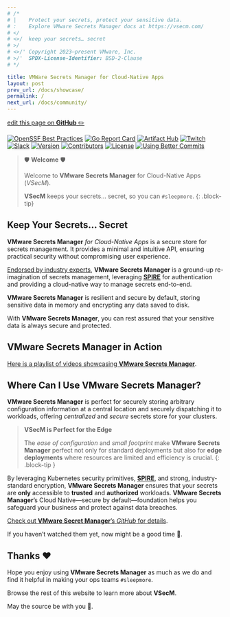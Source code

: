 ```yaml
---
# /*
# |    Protect your secrets, protect your sensitive data.
# :    Explore VMware Secrets Manager docs at https://vsecm.com/
# </
# <>/  keep your secrets… secret
# >/
# <>/' Copyright 2023–present VMware, Inc.
# >/'  SPDX-License-Identifier: BSD-2-Clause
# */

title: VMWare Secrets Manager for Cloud-Native Apps
layout: post
prev_url: /docs/showcase/
permalink: /
next_url: /docs/community/
---
```


<p class="github-button"
><a href="https://github.com/vmware-tanzu/secrets-manager/blob/main/docs/README.md"
>edit this page on <strong>GitHub</strong> ✏️</a></p>

<p class="badges"><a href="https://www.bestpractices.dev/projects/7793"><img src="https://www.bestpractices.dev/projects/7793/badge" alt="OpenSSF Best Practices"></a>
<a href="https://goreportcard.com/report/github.com/vmware-tanzu/secrets-manager"><img src="https://goreportcard.com/badge/github.com/vmware-tanzu/secrets-manager" alt="Go Report Card"></a>
<a href="https://artifacthub.io/packages/helm/vsecm/vsecm"><img src="https://img.shields.io/endpoint?url=https://artifacthub.io/badge/repository/vsecm" alt="Artifact Hub"></a>
<a href="https://twitch.tv/ZeroToHeroDev"><img src="https://img.shields.io/twitch/status/zerotoherodev" alt="Twitch"></a>
<a href="https://join.slack.com/t/a-101-103-105-s/shared_invite/zt-287dbddk7-GCX495NK~FwO3bh_DAMAtQ"><img src="https://img.shields.io/badge/slack-vsecm-brightgreen.svg?logo=slack" alt="Slack"></a>
<a href="https://github.com/vmware-tanzu/secrets-manager/releases"><img src="https://img.shields.io/github/v/release/vmware-tanzu/secrets-manager?color=blueviolet" alt="Version"></a>
<a href="https://github.com/vmware-tanzu/secrets-manager/graphs/contributors"><img src="https://img.shields.io/github/contributors/vmware-tanzu/secrets-manager.svg?color=orange" alt="Contributors"></a>
<a href="https://github.com/vmware-tanzu/secrets-manager/blob/main/LICENSE"><img src="https://img.shields.io/github/license/vmware-tanzu/secrets-manager" alt="License"></a>
<a href="https://github.com/Everduin94/better-commits" ><img src="https://img.shields.io/badge/better--commits-enabled?style=for-the-badge&logo=git&color=a6e3a1&logoColor=D9E0EE&labelColor=302D41" alt="Using Better Commits"></a></p>

> 🛡️ **Welcome** 🛡
> 
> Welcome to **VMware Secrets Manager** for Cloud-Native Apps (*VSecM*)️.
> 
> **VSecM** keeps your secrets… secret, so you can `#sleepmore`.
{: .block-tip}

## Keep Your Secrets… Secret

**VMware Secrets Manager** *for Cloud-Native Apps* is a secure store for secrets
management. It provides a minimal and intuitive API, ensuring practical security 
without compromising user experience.

[Endorsed by industry experts][endorsements], **VMware Secrets Manager** is a 
ground-up re-imagination of secrets management, leveraging [**SPIRE**][spire] 
for authentication and providing a cloud-native way to manage secrets end-to-end.

**VMware Secrets Manager** is resilient and secure by default, storing sensitive
data in memory and encrypting any data saved to disk.

With **VMware Secrets Manager**, you can rest assured that your sensitive data is
always secure and protected.

[endorsements]: /docs/endorsements/ "Endorsements"

## **VMware Secrets Manager** in Action

[Here is a playlist of videos showcasing **VMware Secrets Manager**][videos].

[videos]: /docs/showcase/ "Showcase"

## Where Can I Use **VMware Secrets Manager**?

**VMware Secrets Manager** is perfect for securely storing arbitrary 
configuration information at a central location and securely dispatching it to 
workloads, offering *centralized* and *secure* secrets store for your clusters.

> **VSecM is Perfect for the Edge**
> 
> The *ease of configuration* and *small footprint* make **VMware Secrets Manager** 
> perfect not only for standard deployments but also for **edge deployments** where 
> resources are limited and efficiency is crucial.
{: .block-tip }

By leveraging Kubernetes security primitives, [**SPIRE**][spire], and strong,
industry-standard encryption, **VMware Secrets Manager** ensures that your 
secrets are **only** accessible to **trusted** and **authorized** workloads. 
**VMware Secrets Manager**’s Cloud Native—secure by default—foundation helps 
you safeguard your business and protect against data breaches.

[Check out **VMware Secret Manager**’s *GitHub* for details][vsecm-github].

[spire]: https://spiffe.io/spire
[vsecm-github]: https://github.com/vmware-tanzu/secrets-manager

If you haven’t watched them yet, now might be a good time 🙂.

## Thanks ❤️

Hope you enjoy using **VMware Secrets Manager** as much as we do and find it 
helpful in making your ops teams `#sleepmore`. 

Browse the rest of this website to learn more about **VSecM**.

May the source be with you 🦄.
